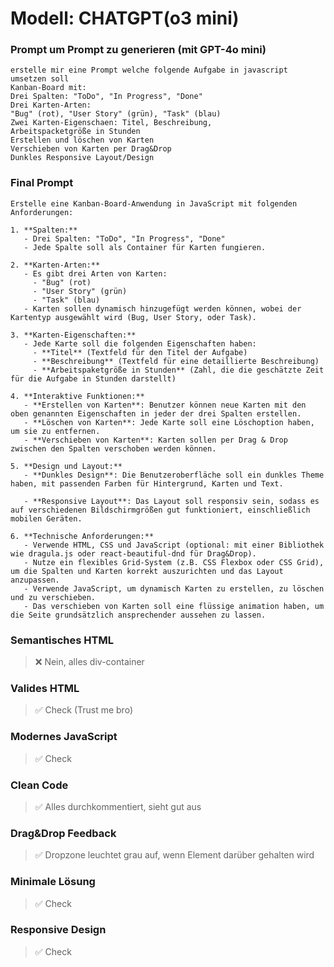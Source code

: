 # Modell: CHATGPT(o3 mini)
### Prompt um Prompt zu generieren (mit GPT-4o mini)
``` 
erstelle mir eine Prompt welche folgende Aufgabe in javascript umsetzen soll 
Kanban-Board mit:
Drei Spalten: "ToDo", "In Progress", "Done"
Drei Karten-Arten:
"Bug" (rot), "User Story" (grün), "Task" (blau)
Zwei Karten-Eigenschaen: Titel, Beschreibung,
Arbeitspacketgröße in Stunden
Erstellen und löschen von Karten
Verschieben von Karten per Drag&Drop
Dunkles Responsive Layout/Design
```
### Final Prompt
```
Erstelle eine Kanban-Board-Anwendung in JavaScript mit folgenden Anforderungen:

1. **Spalten:**
   - Drei Spalten: "ToDo", "In Progress", "Done"
   - Jede Spalte soll als Container für Karten fungieren.

2. **Karten-Arten:**
   - Es gibt drei Arten von Karten:
     - "Bug" (rot)
     - "User Story" (grün)
     - "Task" (blau)
   - Karten sollen dynamisch hinzugefügt werden können, wobei der Kartentyp ausgewählt wird (Bug, User Story, oder Task).

3. **Karten-Eigenschaften:**
   - Jede Karte soll die folgenden Eigenschaften haben:
     - **Titel** (Textfeld für den Titel der Aufgabe)
     - **Beschreibung** (Textfeld für eine detaillierte Beschreibung)
     - **Arbeitspaketgröße in Stunden** (Zahl, die die geschätzte Zeit für die Aufgabe in Stunden darstellt)

4. **Interaktive Funktionen:**
   - **Erstellen von Karten**: Benutzer können neue Karten mit den oben genannten Eigenschaften in jeder der drei Spalten erstellen.
   - **Löschen von Karten**: Jede Karte soll eine Löschoption haben, um sie zu entfernen.
   - **Verschieben von Karten**: Karten sollen per Drag & Drop zwischen den Spalten verschoben werden können.
   
5. **Design und Layout:**
   - **Dunkles Design**: Die Benutzeroberfläche soll ein dunkles Theme haben, mit passenden Farben für Hintergrund, Karten und Text.

   - **Responsive Layout**: Das Layout soll responsiv sein, sodass es auf verschiedenen Bildschirmgrößen gut funktioniert, einschließlich mobilen Geräten.
   
6. **Technische Anforderungen:**
   - Verwende HTML, CSS und JavaScript (optional: mit einer Bibliothek wie dragula.js oder react-beautiful-dnd für Drag&Drop).
   - Nutze ein flexibles Grid-System (z.B. CSS Flexbox oder CSS Grid), um die Spalten und Karten korrekt auszurichten und das Layout anzupassen.
   - Verwende JavaScript, um dynamisch Karten zu erstellen, zu löschen und zu verschieben.
   - Das verschieben von Karten soll eine flüssige animation haben, um die Seite grundsätzlich ansprechender aussehen zu lassen.
```
### Semantisches HTML
> :x: Nein, alles div-container

### Valides HTML
> :white_check_mark: Check (Trust me bro)

### Modernes JavaScript
> :white_check_mark: Check

### Clean Code
> :white_check_mark: Alles durchkommentiert, sieht gut aus

### Drag&Drop Feedback
> :white_check_mark: Dropzone leuchtet grau auf, wenn Element darüber gehalten wird

### Minimale Lösung
> :white_check_mark: Check

### Responsive Design
> :white_check_mark: Check